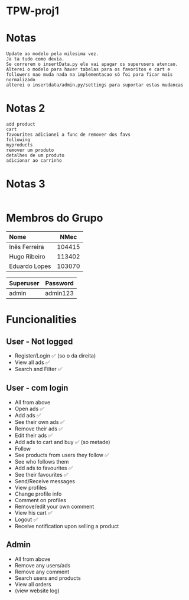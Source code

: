 # TPW-proj1

# Notas
```
Update ao modelo pela milesima vez.
Ja ta tudo como devia.
Se correrem o insertData.py ele vai apagar os superusers atencao.
Alterei o modelo para haver tabelas para os favoritos e cart e followers nao muda nada na implementacao só foi para ficar mais normalizado
alterei o insertdata/admin.py/settings para suportar estas mudancas
```
# Notas 2
```
add product
cart
favourites adicionei a func de remover dos favs
following
myproducts
remover um produto
detalhes de um produto
adicionar ao carrinho
```
# Notas 3
```

```

# Membros do Grupo

| Nome | NMec |
|:---|:---:|
| Inês Ferreira | 104415 |
| Hugo Ribeiro | 113402 |
| Eduardo Lopes | 103070 |


| Superuser | Password |
|:---|:---:|
| admin | admin123 |

# Funcionalities 

## User - Not logged

- Register/Login ✅ (so o da direita)
- View all ads  ✅
- Search and Filter ✅

## User - com login

- All from above
- Open ads ✅
- Add ads ✅
- See their own ads ✅
- Remove their ads ✅
- Edit their ads ✅
- Add ads to cart and buy ✅ (so metade)
- Follow
- See products from users they follow ✅
- See who follows them
- Add ads to favourites ✅
- See their favourites ✅
- Send/Receive messages
- View profiles
- Change profile info
- Comment on profiles
- Remove/edit your own comment 
- View his cart ✅
- Logout ✅
- Receive notification upon selling a product 

## Admin

- All from above
- Remove any users/ads
- Remove any comment
- Search users and products
- View all orders
- (view website log)